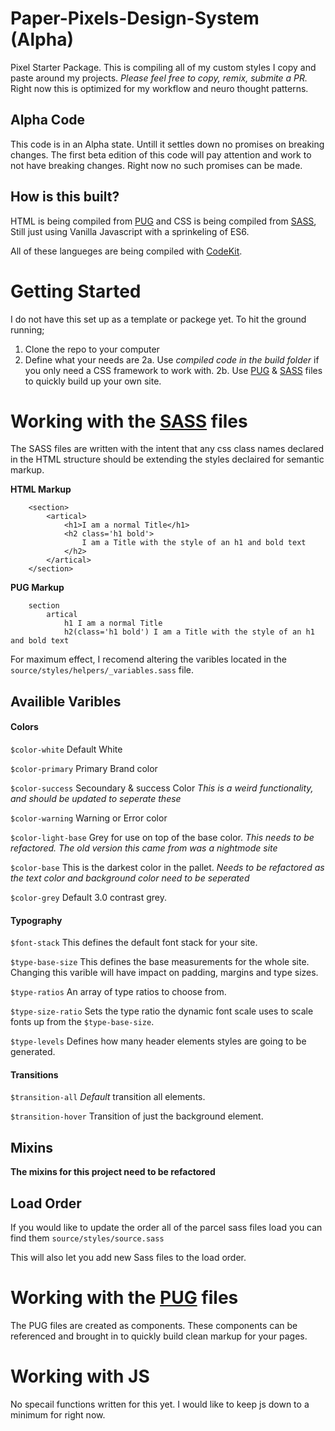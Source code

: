 # Paper-Pixels-Design-System (Alpha)

Pixel Starter Package. This is compiling all of my custom styles I copy and paste around my projects. _Please feel free to copy, remix, submite a PR._ Right now this is optimized for my workflow and neuro thought patterns.

## Alpha Code

This code is in an Alpha state. Untill it settles down no promises on breaking changes. The first beta edition of this code will pay attention and work to not have breaking changes. Right now no such promises can be made.

## How is this built?

HTML is being compiled from [PUG][pug-link] and CSS is being compiled from [SASS][sass-link], Still just using Vanilla Javascript with a sprinkeling of ES6.

All of these langueges are being compiled with [CodeKit][codekit-link].

# Getting Started

I do not have this set up as a template or packege yet. To hit the ground running;

1. Clone the repo to your computer
2. Define what your needs are
   2a. Use _compiled code in the build folder_ if you only need a CSS framework to work with.
   2b. Use [PUG][pug-link] & [SASS][sass-link] files to quickly build up your own site.

# Working with the [SASS][sass-link] files

The SASS files are written with the intent that any css class names declared in the HTML structure should be extending the styles declaired for semantic markup.

**HTML Markup**

```
    <section>
        <artical>
            <h1>I am a normal Title</h1>
            <h2 class='h1 bold'>
                I am a Title with the style of an h1 and bold text
            </h2>
        </artical>
    </section>
```

**PUG Markup**

```
    section
        artical
            h1 I am a normal Title
            h2(class='h1 bold') I am a Title with the style of an h1 and bold text
```

For maximum effect, I recomend altering the varibles located in the `source/styles/helpers/_variables.sass` file.

## Availible Varibles

#### Colors

`$color-white` Default White

`$color-primary` Primary Brand color

`$color-success` Secoundary & success Color
_This is a weird functionality, and should be updated to seperate these_

`$color-warning` Warning or Error color

`$color-light-base` Grey for use on top of the base color. _This needs to be refactored. The old version this came from was a nightmode site_

`$color-base` This is the darkest color in the pallet. _Needs to be refactored as the text color and background color need to be seperated_

`$color-grey` Default 3.0 contrast grey.

#### Typography

`$font-stack` This defines the default font stack for your site.

`$type-base-size` This defines the base measurements for the whole site. Changing this varible will have impact on padding, margins and type sizes.

`$type-ratios` An array of type ratios to choose from.

`$type-size-ratio` Sets the type ratio the dynamic font scale uses to scale fonts up from the `$type-base-size`.

`$type-levels` Defines how many header elements styles are going to be generated.

#### Transitions

`$transition-all` _Default_ transition all elements.

`$transition-hover` Transition of just the background element.

## Mixins

**The mixins for this project need to be refactored**

## Load Order

If you would like to update the order all of the parcel sass files load you can find them `source/styles/source.sass`

This will also let you add new Sass files to the load order.

# Working with the [PUG][pug-link] files

The PUG files are created as components. These components can be referenced and brought in to quickly build clean markup for your pages.

# Working with JS

No specail functions written for this yet. I would like to keep js down to a minimum for right now.

<!-- ======= Links ======= -->

[codekit-link]: https://codekitapp.com/
[pug-link]: https://pugjs.org/
[sass-link]: https://sass-lang.com/
